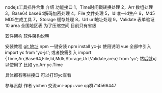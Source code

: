 nodejs工具插件合集
介绍
功能接口 
1，Time时间戳转换处理 
2，Arr 数组处理 
3，Base64 base64解码加密处理 
4，File 文件处理 
5，Id 唯一id生产 
6，Md5 MD5生成工具 
7，Storage 缓存处理 
8，Url url地址处理 
9，Validate 表单验证
10 area 全国地区表 为了压缩空间 目前只有省级

软件架构
软件架构说明

安装教程
[git 地址](https://gitee.com/wokaixin/yc.git)
npm 一键安装
npm install yc-js
使用说明
vue 全部中引入
import yc from 'yc-js';
或者按需引入
import {Time,Arr,Base64,File,Id,Md5,Storage,Url,Validate,area} from 'yc';
然后就可以使用了
比如 yc.Arr
yc.Time
 
具体都有哪些接口 可以打印yc查看

参与贡献
作者 yichen
交流uni-app+vue qq群714566447